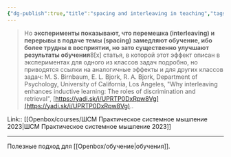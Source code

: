 ```yaml
---
{"dg-publish":true,"title":"spacing and interleaving in teaching","tags":["quotes"],"date":"2023-02-22T12:02:22+04:00","modified_at":"2023-04-24T10:06:47+04:00","alias":"spacing and interleaving in teaching","dg-path":"/quotes/202302221202.md","permalink":"/quotes/202302221202/","dgPassFrontmatter":true}
---
```



> Но **эксперименты показывают, что перемешка (interleaving) и перерывы в подаче темы (spacing) замедляют обучение, ибо более трудны в восприятии, но зато существенно улучшают результаты обучения**8[x] статья, в которой этот эффект описан в экспериментах для одного из классов задач подробно, но приводятся ссылки на аналогичные эффекты и для других классов задач: M. S. Birnbaum, E. L. Bjork, R. A. Bjork, Department of Psychology, University of California, Los Angeles, "Why interleaving enhances inductive learning: The roles of discrimination and retrieval", [https://yadi.sk/i/UPRTP0DxRpw8Vg](https://yadi.sk/i/UPRTP0DxRpw8Vg)..

Link:: [[Openbox/courses/ШСМ Практическое системное мышление 2023|ШСМ Практическое системное мышление 2023]]

---

Полезные подход для [[Openbox/обучение|обучения]].
